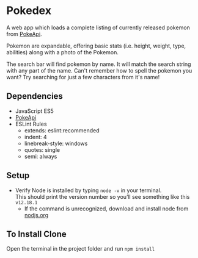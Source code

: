 # Pokedex
A web app which loads a complete listing of currently released pokemon from [PokeApi](https://pokeapi.co/).

Pokemon are expandable, offering basic stats (i.e. height, weight, type, abilities) along with a photo of the Pokemon.

The search bar will find pokemon by name. It will match the search string with any part of the name. Can't remember how to spell the pokemon you want? Try searching for just a few characters from it's name!

## Dependencies
* JavaScript ES5
* [PokeApi](https://pokeapi.co/)
* ESLint Rules
  - extends: eslint:recommended
  - indent: 4
  - linebreak-style: windows
  - quotes: single
  - semi: always

## Setup
* Verify Node is installed by typing ```node -v``` in your terminal.  
This should print the version number so you’ll see something like this ```v12.18.1```
  * If the command is unrecognized, download and install node from [nodjs.org](https://nodejs.org/en/download/)

## To Install Clone
Open the terminal in the project folder and run
```npm install```
